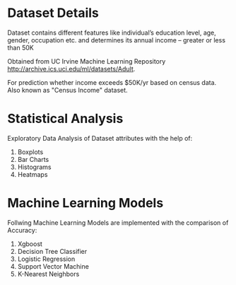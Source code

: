 # Dataset Details
Dataset contains different features like individual’s education level, age, gender, occupation etc. and determines its annual income – greater or less than 50K 

Obtained from UC Irvine Machine Learning Repository  http://archive.ics.uci.edu/ml/datasets/Adult. 

For prediction whether income exceeds $50K/yr based on census data. Also known as "Census Income" dataset.

# Statistical Analysis
Exploratory Data Analysis of Dataset attributes with the help of: 
1. Boxplots 
2. Bar Charts
3. Histograms 
4. Heatmaps

# Machine Learning Models 
Follwing Machine Learning Models are implemented with the comparison of Accuracy: 
1. Xgboost
2. Decision Tree Classifier
3. Logistic Regression
4. Support Vector Machine
5. K-Nearest Neighbors
